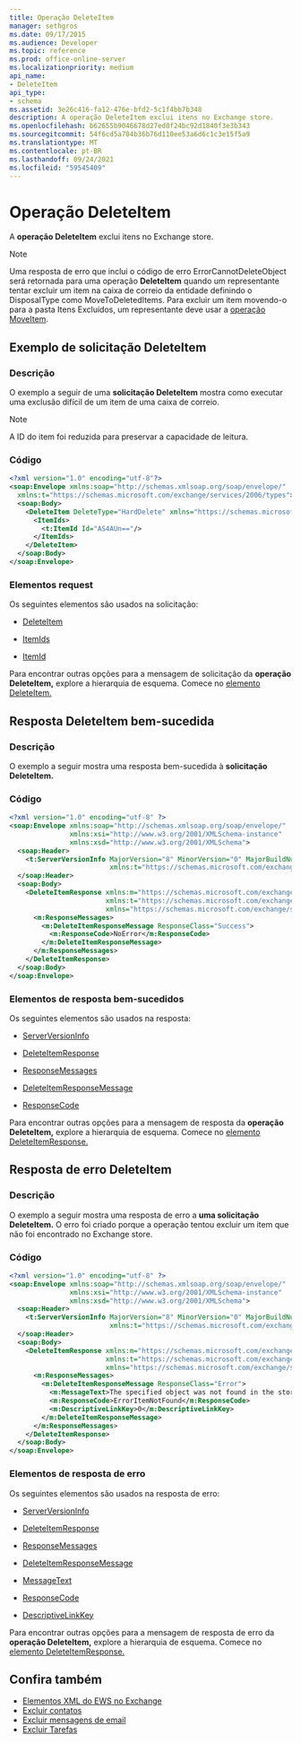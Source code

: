 ```yaml
---
title: Operação DeleteItem
manager: sethgros
ms.date: 09/17/2015
ms.audience: Developer
ms.topic: reference
ms.prod: office-online-server
ms.localizationpriority: medium
api_name:
- DeleteItem
api_type:
- schema
ms.assetid: 3e26c416-fa12-476e-bfd2-5c1f4bb7b348
description: A operação DeleteItem exclui itens no Exchange store.
ms.openlocfilehash: b62655b9046678d27ed0f24bc92d1840f3e3b343
ms.sourcegitcommit: 54f6cd5a704b36b76d110ee53a6d6c1c3e15f5a9
ms.translationtype: MT
ms.contentlocale: pt-BR
ms.lasthandoff: 09/24/2021
ms.locfileid: "59545409"
---
```

# <a name="deleteitem-operation"></a>Operação DeleteItem

A **operação DeleteItem** exclui itens no Exchange store. 
  
> [!NOTE]
> Uma resposta de erro que inclui o código de erro ErrorCannotDeleteObject será retornada para uma operação **DeleteItem** quando um representante tentar excluir um item na caixa de correio da entidade definindo o DisposalType como MoveToDeletedItems. Para excluir um item movendo-o para a pasta Itens Excluídos, um representante deve usar a [operação MoveItem](moveitem-operation.md). 
  
## <a name="deleteitem-request-example"></a>Exemplo de solicitação DeleteItem

### <a name="description"></a>Descrição

O exemplo a seguir de uma **solicitação DeleteItem** mostra como executar uma exclusão difícil de um item de uma caixa de correio. 
  
> [!NOTE]
> A ID do item foi reduzida para preservar a capacidade de leitura. 
  
### <a name="code"></a>Código

```XML
<?xml version="1.0" encoding="utf-8"?>
<soap:Envelope xmlns:soap="http://schemas.xmlsoap.org/soap/envelope/"
  xmlns:t="https://schemas.microsoft.com/exchange/services/2006/types">
  <soap:Body>
    <DeleteItem DeleteType="HardDelete" xmlns="https://schemas.microsoft.com/exchange/services/2006/messages">
      <ItemIds>
        <t:ItemId Id="AS4AUn=="/>
      </ItemIds>
    </DeleteItem>
  </soap:Body>
</soap:Envelope>
```

### <a name="request-elements"></a>Elementos request

Os seguintes elementos são usados na solicitação:
  
- [DeleteItem](deleteitem.md)
    
- [ItemIds](itemids.md)
    
- [ItemId](itemid.md)
    
Para encontrar outras opções para a mensagem de solicitação da **operação DeleteItem,** explore a hierarquia de esquema. Comece no [elemento DeleteItem.](deleteitem.md) 
  
## <a name="successful-deleteitem-response"></a>Resposta DeleteItem bem-sucedida

### <a name="description"></a>Descrição

O exemplo a seguir mostra uma resposta bem-sucedida à **solicitação DeleteItem.** 
  
### <a name="code"></a>Código

```XML
<?xml version="1.0" encoding="utf-8" ?>
<soap:Envelope xmlns:soap="http://schemas.xmlsoap.org/soap/envelope/" 
               xmlns:xsi="http://www.w3.org/2001/XMLSchema-instance" 
               xmlns:xsd="http://www.w3.org/2001/XMLSchema">
  <soap:Header>
    <t:ServerVersionInfo MajorVersion="8" MinorVersion="0" MajorBuildNumber="595" MinorBuildNumber="0" 
                         xmlns:t="https://schemas.microsoft.com/exchange/services/2006/types" />
  </soap:Header>
  <soap:Body>
    <DeleteItemResponse xmlns:m="https://schemas.microsoft.com/exchange/services/2006/messages" 
                        xmlns:t="https://schemas.microsoft.com/exchange/services/2006/types" 
                        xmlns="https://schemas.microsoft.com/exchange/services/2006/messages">
      <m:ResponseMessages>
        <m:DeleteItemResponseMessage ResponseClass="Success">
          <m:ResponseCode>NoError</m:ResponseCode>
        </m:DeleteItemResponseMessage>
      </m:ResponseMessages>
    </DeleteItemResponse>
  </soap:Body>
</soap:Envelope>
```

### <a name="successful-response-elements"></a>Elementos de resposta bem-sucedidos

Os seguintes elementos são usados na resposta:
  
- [ServerVersionInfo](serverversioninfo.md)
    
- [DeleteItemResponse](deleteitemresponse.md)
    
- [ResponseMessages](responsemessages.md)
    
- [DeleteItemResponseMessage](deleteitemresponsemessage.md)
    
- [ResponseCode](responsecode.md)
    
Para encontrar outras opções para a mensagem de resposta da **operação DeleteItem,** explore a hierarquia de esquema. Comece no [elemento DeleteItemResponse.](deleteitemresponse.md) 
  
## <a name="deleteitem-error-response"></a>Resposta de erro DeleteItem

### <a name="description"></a>Descrição

O exemplo a seguir mostra uma resposta de erro a **uma solicitação DeleteItem.** O erro foi criado porque a operação tentou excluir um item que não foi encontrado no Exchange store. 
  
### <a name="code"></a>Código

```XML
<?xml version="1.0" encoding="utf-8" ?>
<soap:Envelope xmlns:soap="http://schemas.xmlsoap.org/soap/envelope/" 
               xmlns:xsi="http://www.w3.org/2001/XMLSchema-instance" 
               xmlns:xsd="http://www.w3.org/2001/XMLSchema">
  <soap:Header>
    <t:ServerVersionInfo MajorVersion="8" MinorVersion="0" MajorBuildNumber="595" MinorBuildNumber="0" 
                         xmlns:t="https://schemas.microsoft.com/exchange/services/2006/types" />
  </soap:Header>
  <soap:Body>
    <DeleteItemResponse xmlns:m="https://schemas.microsoft.com/exchange/services/2006/messages" 
                        xmlns:t="https://schemas.microsoft.com/exchange/services/2006/types" 
                        xmlns="https://schemas.microsoft.com/exchange/services/2006/messages">
      <m:ResponseMessages>
        <m:DeleteItemResponseMessage ResponseClass="Error">
          <m:MessageText>The specified object was not found in the store.</m:MessageText>
          <m:ResponseCode>ErrorItemNotFound</m:ResponseCode>
          <m:DescriptiveLinkKey>0</m:DescriptiveLinkKey>
        </m:DeleteItemResponseMessage>
      </m:ResponseMessages>
    </DeleteItemResponse>
  </soap:Body>
</soap:Envelope>
```

### <a name="error-response-elements"></a>Elementos de resposta de erro

Os seguintes elementos são usados na resposta de erro:
  
- [ServerVersionInfo](serverversioninfo.md)
    
- [DeleteItemResponse](deleteitemresponse.md)
    
- [ResponseMessages](responsemessages.md)
    
- [DeleteItemResponseMessage](deleteitemresponsemessage.md)
    
- [MessageText](messagetext.md)
    
- [ResponseCode](responsecode.md)
    
- [DescriptiveLinkKey](descriptivelinkkey.md)
    
Para encontrar outras opções para a mensagem de resposta de erro da **operação DeleteItem,** explore a hierarquia de esquema. Comece no [elemento DeleteItemResponse.](deleteitemresponse.md) 
  
## <a name="see-also"></a>Confira também

- [Elementos XML do EWS no Exchange](ews-xml-elements-in-exchange.md)
- [Excluir contatos](https://msdn.microsoft.com/library/fcc3dc84-cd3e-455e-a1a7-ae6921c9b588%28Office.15%29.aspx)  
- [Excluir mensagens de email](https://msdn.microsoft.com/library/c40f2f0b-dae0-412f-b716-727e8c0949b4%28Office.15%29.aspx) 
- [Excluir Tarefas](https://msdn.microsoft.com/library/a3d7e25f-8a35-4901-b1d9-d31f418ab340%28Office.15%29.aspx)

